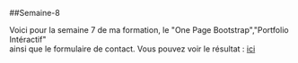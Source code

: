 ##Semaine-8

Voici pour la semaine 7 de ma formation, le "One Page Bootstrap","Portfolio Intéractif"  
ainsi que le formulaire de contact.  Vous pouvez voir le résultat : [ici](http://e-noumene.github.io/Semaine-8)    
  






